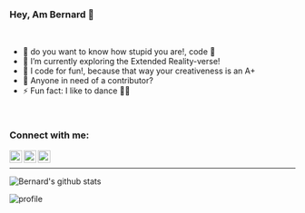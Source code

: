 ### Hey, Am Bernard 🤠

<br />

- 🔐 do you want to know how stupid you are!, code 🐼
- 🌱 I’m currently exploring the Extended Reality-verse!
- 🦘 I code for fun!, because that way your creativeness is an A+
- 🤗 Anyone in need of a contributor?
- ⚡ Fun fact: I like to dance 🤸‍♂️

<br/>

### Connect with me:

[<img align="left" alt="twitter  | Twitter" width="22px" style="color:white" src="https://cdn.jsdelivr.net/npm/simple-icons@v3/icons/twitter.svg" />][twitter]
[<img align="left" alt="linkedin | LinkedIn" width="22px" src="https://cdn.jsdelivr.net/npm/simple-icons@v3/icons/linkedin.svg" />][linkedin]
[<img align="left" alt="Instagram | Instagram" width="22px" src="https://cdn.jsdelivr.net/npm/simple-icons@v3/icons/instagram.svg" />][instagram]

<br />



---

![Bernard's github stats](https://github-readme-stats.vercel.app/api?username=bernardMasika&show_icons=true&hide_border=true&count_private=true&theme=dark)


![profile](https://komarev.com/ghpvc/?username=bernardMasika)




[twitter]: https://twitter.com/bernard_masika
[instagram]: https://www.instagram.com/bernard_masika/
[linkedin]: https://www.linkedin.com/in/bernard_masika/
